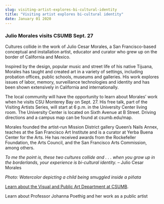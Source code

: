 ```yaml
---
slug: visiting-artist-explores-bi-cultural-identity
title: "Visiting artist explores bi-cultural identity"
date: January 01 2020
---
```


 
<h3>Julio Morales visits CSUMB Sept. 27</h3>
<p>
  Cultures collide in the work of Julio Cesar Morales, a San Francisco-based
  conceptual and installation artist, educator and curator who grew up on the
  border of California and Mexico.
</p>
<p>
  Inspired by the design, popular music and street life of his native Tijuana,
  Morales has taught and created art in a variety of settings, including
  probation offices, public schools, museums and galleries. His work explores
  issues of labor, memory, surveillance technologies and identity and has been
  shown extensively in California and internationally.
</p>
<p>
  The local community will have the opportunity to learn about Morales’ work
  when he visits CSU Monterey Bay on Sept. 27. His free talk, part of the
  Visiting Artists Series, will start at 6 p.m. in the University Center living
  room. The University Center is located on Sixth Avenue at B Street. Driving
  directions and a campus map can be found at csumb.edu/map.
</p>
<p>
  Morales founded the artist-run Mission District gallery Queen’s Nails Annex,
  teaches at the San Francisco Art Institute and is a curator at Yerba Buena
  Center for the Arts. He has received awards from the Rockefeller Foundation,
  the Arts Council, and the San Francisco Arts Commission, among others.
</p>
<p>
  <em
    >To me the point is, these two cultures collide and . . . when you grow up
    in the borderlands, your experience is bi-cultural identity.</em
  >
  – Julio Cesar Morales
</p>
<p>
  <em>Photo: Watercolor depicting a child being smuggled inside a piñata</em>
</p>
<p></p>
<p></p>
<p></p>
<p></p>
<p></p>
<p></p>
<p></p>
<p></p>
<p></p>
<p></p>
<p>
  <a href="https://csumb.edu/vpa"
    >Learn about the Visual and Public Art Department at CSUMB</a
  >.
</p>
<p>Learn about Professor Johanna Poethig and her work as a public artist</p>
 

